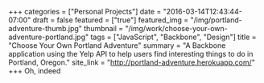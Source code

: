 +++
categories = ["Personal Projects"]
date = "2016-03-14T12:43:44-07:00"
draft = false
featured = ["true"]
featured_img = "/img/portland-adventure-thumb.jpg"
thumbnail = "/img/work/choose-your-own-adventure-portland.jpg"
tags = ["JavaScript", "Backbone", "Design"]
title = "Choose Your Own Portland Adventure"
summary = "A Backbone application using the Yelp API to help users find interesting things to do in Portland, Oregon."
site_link = "http://portland-adventure.herokuapp.com/"
+++
Oh, indeed

